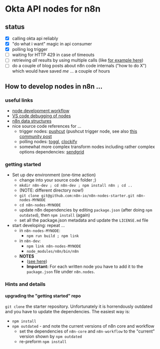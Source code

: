 # Okta API nodes for n8n

## status

* [x] calling okta api reliably
* [x] "do what i want" magic in api consumer
* [x] polling log trigger
* [ ] waiting for HTTP 429 in case of timeouts
* [ ] retrieving _all_ results by using multiple calls (like [for example here](https://github.com/n8n-io/n8n/blob/c811294612d4c2cefaa8544d4b094f075ea90d49/packages/nodes-base/nodes/SendGrid/GenericFunctions.ts#L54))
* [ ] do a couple of blog posts about n8n code internals ("how to do X") which would have saved _me_ ... a couple of hours

## How to develop nodes in n8n ...

### useful links

* [node development workflow](https://docs.n8n.io/nodes/creating-nodes/create-node.html#create-own-custom-n8n-nodes-module)
* [VS code debugging of nodes](https://community.n8n.io/t/how-to-run-n8n-in-debug-mode-with-vscode/1477/2)
* [n8n data structures](https://docs.n8n.io/reference/data/data-structure.html#data-structure)
* nice source code references for ...
  * trigger nodes: [pushcut](https://github.com/n8n-io/n8n/blob/master/packages/nodes-base/nodes/Pushcut/PushcutTrigger.node.ts) (pushcut trigger node, see also [this community post](https://community.n8n.io/t/basic-example-for-http-trigger-node/4145/4)
  * polling nodes: [toggl](https://github.com/n8n-io/n8n/blob/master/packages/nodes-base/nodes/Toggl/TogglTrigger.node.ts), [clockify](https://github.com/n8n-io/n8n/blob/master/packages/nodes-base/nodes/Clockify/ClockifyTrigger.node.ts)
  * somewhat more complex transform nodes including rather complex options dependencies: [sendgrid](https://github.com/n8n-io/n8n/blob/master/packages/nodes-base/nodes/SendGrid/SendGrid.node.ts)

### getting started

* Set up dev environment (one-time action)
  * change into your source code folder ;)
  * `mkdir n8n-dev ; cd n8n-dev ; npm install n8n ; cd ..`
  * (NOTE: different directory now!)
  * `git clone git@github.com:n8n-io/n8n-nodes-starter.git n8n-nodes-MYNODE`
  * `cd n8n-nodes-MYNODE`
  * update n8n dependencies by editing `package.json` (after doing `npm outdated`), then `npm install` (again)
  * set all the package.json metadata and update the `LICENSE.md` file
* start developing: repeat ...
    * in `n8n-nodes-MYNODE`:
      * `npm run build ; npm link`
    * in `n8n-dev`:
      * `npm link n8n-nodes-MYNODE`
      * `node_modules/n8n/bin/n8n`
  * **NOTES**
    * ([see here](https://docs.n8n.io/nodes/creating-nodes/create-node.html#create-own-custom-n8n-nodes-module))
    * **Important:** For each written node you have to add it to the `package.json` file under `n8n.nodes`.

### Hints and details

#### upgrading the "getting started" repo

`git clone` the starter repository. Unfortunately it is horrendously outdated and you have to update the dependencies. The easiest way is:

* `npm install`
* `npm outdated` - and note the current versions of n8n core and workflow
  * set the dependencies of `n8n-core` and `n8n-workflow` to the "current" version shown by `npm outdated`
  * re-preform `npm install`
